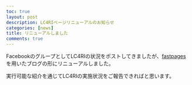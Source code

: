 ```yaml
---
toc: true
layout: post
description: LC4RIページリニューアルのお知らせ
categories: [news]
title: リニューアルしました
comments: true
---
```


FacebookのグループとしてLC4RIの状況をポストしてきましたが、[fastpages](https://github.com/fastai/fastpages) を用いたブログの形にリニューアルしました。

実行可能な紹介を通じてLC4RIの実施状況をご報告できればと思います。
